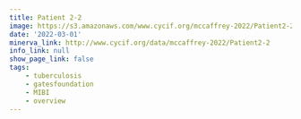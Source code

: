 ```yaml
---
title: Patient 2-2
image: https://s3.amazonaws.com/www.cycif.org/mccaffrey-2022/Patient2-2/thumbnail--default.jpg
date: '2022-03-01'
minerva_link: http://www.cycif.org/data/mccaffrey-2022/Patient2-2
info_link: null
show_page_link: false
tags:
    - tuberculosis
    - gatesfoundation
    - MIBI
    - overview
---
```

